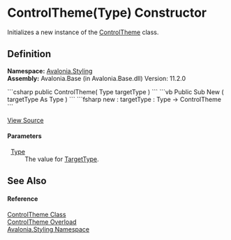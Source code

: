 # ControlTheme(Type) Constructor


Initializes a new instance of the <a href="T_Avalonia_Styling_ControlTheme">ControlTheme</a> class.



## Definition
**Namespace:** <a href="N_Avalonia_Styling">Avalonia.Styling</a>  
**Assembly:** Avalonia.Base (in Avalonia.Base.dll) Version: 11.2.0

<Tabs groupId="api-code-preview">
<TabItem value="csharp" label="C#">
```csharp
public ControlTheme(
	Type targetType
)
```
</TabItem>
<TabItem value="vb" label="VB">
```vb
Public Sub New ( 
	targetType As Type
)
```
</TabItem>
<TabItem value="fsharp" label="F#">
```fsharp
new : 
        targetType : Type -> ControlTheme
```
</TabItem>
</Tabs>



<a href="https://github.com/AvaloniaUI/Avalonia/tree/master/src/Avalonia.Base/Styling/ControlTheme.cs#L21" title="View the source code">View Source</a>



#### Parameters
<dl><dt>  <a href="https://learn.microsoft.com/dotnet/api/system.type" target="_blank" rel="noopener noreferrer">Type</a></dt><dd>The value for <a href="P_Avalonia_Styling_ControlTheme_TargetType">TargetType</a>.</dd></dl>

## See Also


#### Reference
<a href="T_Avalonia_Styling_ControlTheme">ControlTheme Class</a>  
<a href="Overload_Avalonia_Styling_ControlTheme__ctor">ControlTheme Overload</a>  
<a href="N_Avalonia_Styling">Avalonia.Styling Namespace</a>  


